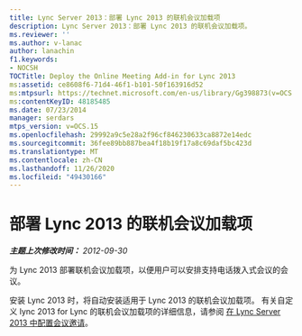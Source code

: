 ```yaml
---
title: Lync Server 2013：部署 Lync 2013 的联机会议加载项
description: Lync Server 2013：部署 Lync 2013 的联机会议加载项。
ms.reviewer: ''
ms.author: v-lanac
author: lanachin
f1.keywords:
- NOCSH
TOCTitle: Deploy the Online Meeting Add-in for Lync 2013
ms:assetid: ce8608f6-71d4-46f1-b101-50f163916d52
ms:mtpsurl: https://technet.microsoft.com/en-us/library/Gg398873(v=OCS.15)
ms:contentKeyID: 48185485
ms.date: 07/23/2014
manager: serdars
mtps_version: v=OCS.15
ms.openlocfilehash: 29992a9c5e28a2f96cf846230633ca8872e14edc
ms.sourcegitcommit: 36fee89bb887bea4f18b19f17a8c69daf5bc423d
ms.translationtype: MT
ms.contentlocale: zh-CN
ms.lasthandoff: 11/26/2020
ms.locfileid: "49430166"
---
```

# <a name="deploy-the-online-meeting-add-in-for-lync-2013"></a>部署 Lync 2013 的联机会议加载项

<div data-xmlns="http://www.w3.org/1999/xhtml">

<div class="topic" data-xmlns="http://www.w3.org/1999/xhtml" data-msxsl="urn:schemas-microsoft-com:xslt" data-cs="https://msdn.microsoft.com/">

<div data-asp="https://msdn2.microsoft.com/asp">



</div>

<div id="mainSection">

<div id="mainBody">

<span> </span>

_**主题上次修改时间：** 2012-09-30_

为 Lync 2013 部署联机会议加载项，以便用户可以安排支持电话拨入式会议的会议。

安装 Lync 2013 时，将自动安装适用于 Lync 2013 的联机会议加载项。 有关自定义 lync 2013 for Lync 的联机会议加载项的详细信息，请参阅 [在 Lync Server 2013 中配置会议邀请](lync-server-2013-configuring-the-meeting-invitation.md)。

</div>

<span> </span>

</div>

</div>

</div>


